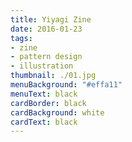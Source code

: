 ```yaml
---
title: Yiyagi Zine
date: 2016-01-23
tags:
- zine
- pattern design
- illustration
thumbnail: ./01.jpg
menuBackground: "#effa11"
menuText: black
cardBorder: black
cardBackground: white
cardText: black
---
```

